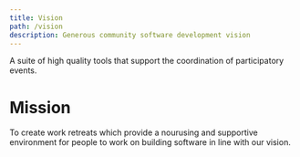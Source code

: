 ```yaml
---
title: Vision
path: /vision
description: Generous community software development vision
---
```


A suite of high quality tools that support the coordination of participatory events.

# Mission

To create work retreats which provide a nourusing and supportive environment for people to work on building software in line with our vision.